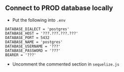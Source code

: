 ## Connect to PROD database locally
* Put the following into `.env`
```
DATABASE_DIALECT = 'postgres'
DATABASE_HOST = '???.???.???.???'
DATABASE_PORT = 5432
DATABASE_NAME = 'postgres'
DATABASE_USERNAME = '???'
DATABASE_PASSWORD = '???'
BEARER = '???'
```
* Uncomment the commented section in `sequelize.js`
